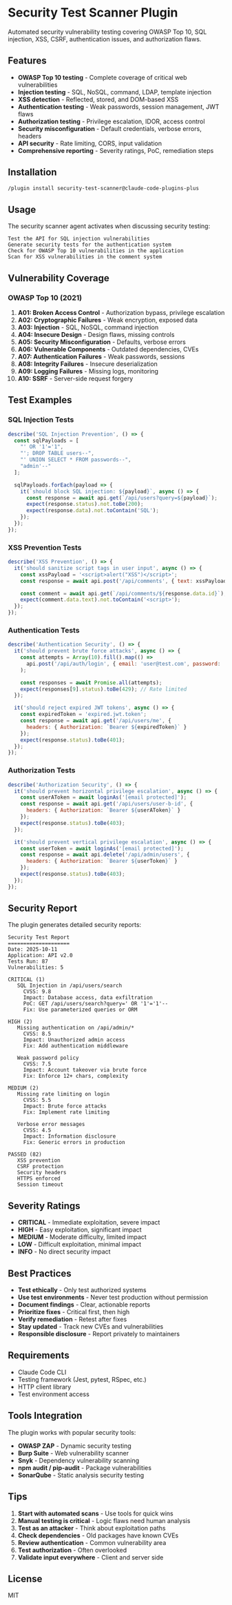# Security Test Scanner Plugin

Automated security vulnerability testing covering OWASP Top 10, SQL injection, XSS, CSRF, authentication issues, and authorization flaws.

## Features

- **OWASP Top 10 testing** - Complete coverage of critical web vulnerabilities
- **Injection testing** - SQL, NoSQL, command, LDAP, template injection
- **XSS detection** - Reflected, stored, and DOM-based XSS
- **Authentication testing** - Weak passwords, session management, JWT flaws
- **Authorization testing** - Privilege escalation, IDOR, access control
- **Security misconfiguration** - Default credentials, verbose errors, headers
- **API security** - Rate limiting, CORS, input validation
- **Comprehensive reporting** - Severity ratings, PoC, remediation steps

## Installation

```bash
/plugin install security-test-scanner@claude-code-plugins-plus
```

## Usage

The security scanner agent activates when discussing security testing:

```
Test the API for SQL injection vulnerabilities
Generate security tests for the authentication system
Check for OWASP Top 10 vulnerabilities in the application
Scan for XSS vulnerabilities in the comment system
```

## Vulnerability Coverage

### OWASP Top 10 (2021)

1. **A01: Broken Access Control** - Authorization bypass, privilege escalation
2. **A02: Cryptographic Failures** - Weak encryption, exposed data
3. **A03: Injection** - SQL, NoSQL, command injection
4. **A04: Insecure Design** - Design flaws, missing controls
5. **A05: Security Misconfiguration** - Defaults, verbose errors
6. **A06: Vulnerable Components** - Outdated dependencies, CVEs
7. **A07: Authentication Failures** - Weak passwords, sessions
8. **A08: Integrity Failures** - Insecure deserialization
9. **A09: Logging Failures** - Missing logs, monitoring
10. **A10: SSRF** - Server-side request forgery

## Test Examples

### SQL Injection Tests

```javascript
describe('SQL Injection Prevention', () => {
  const sqlPayloads = [
    "' OR '1'='1",
    "'; DROP TABLE users--",
    "' UNION SELECT * FROM passwords--",
    "admin'--"
  ];

  sqlPayloads.forEach(payload => {
    it(`should block SQL injection: ${payload}`, async () => {
      const response = await api.get(`/api/users?query=${payload}`);
      expect(response.status).not.toBe(200);
      expect(response.data).not.toContain('SQL');
    });
  });
});
```

### XSS Prevention Tests

```javascript
describe('XSS Prevention', () => {
  it('should sanitize script tags in user input', async () => {
    const xssPayload = '<script>alert("XSS")</script>';
    const response = await api.post('/api/comments', { text: xssPayload });

    const comment = await api.get(`/api/comments/${response.data.id}`);
    expect(comment.data.text).not.toContain('<script>');
  });
});
```

### Authentication Tests

```javascript
describe('Authentication Security', () => {
  it('should prevent brute force attacks', async () => {
    const attempts = Array(10).fill().map(() =>
      api.post('/api/auth/login', { email: 'user@test.com', password: 'wrong' })
    );

    const responses = await Promise.all(attempts);
    expect(responses[9].status).toBe(429); // Rate limited
  });

  it('should reject expired JWT tokens', async () => {
    const expiredToken = 'expired.jwt.token';
    const response = await api.get('/api/users/me', {
      headers: { Authorization: `Bearer ${expiredToken}` }
    });
    expect(response.status).toBe(401);
  });
});
```

### Authorization Tests

```javascript
describe('Authorization Security', () => {
  it('should prevent horizontal privilege escalation', async () => {
    const userAToken = await loginAs('[email protected]');
    const response = await api.get('/api/users/user-b-id', {
      headers: { Authorization: `Bearer ${userAToken}` }
    });
    expect(response.status).toBe(403);
  });

  it('should prevent vertical privilege escalation', async () => {
    const userToken = await loginAs('[email protected]');
    const response = await api.delete('/api/admin/users', {
      headers: { Authorization: `Bearer ${userToken}` }
    });
    expect(response.status).toBe(403);
  });
});
```

## Security Report

The plugin generates detailed security reports:

```
Security Test Report
====================
Date: 2025-10-11
Application: API v2.0
Tests Run: 87
Vulnerabilities: 5

CRITICAL (1)
   SQL Injection in /api/users/search
     CVSS: 9.8
     Impact: Database access, data exfiltration
     PoC: GET /api/users/search?query=' OR '1'='1'--
     Fix: Use parameterized queries or ORM

HIGH (2)
  ️ Missing authentication on /api/admin/*
     CVSS: 8.5
     Impact: Unauthorized admin access
     Fix: Add authentication middleware

  ️ Weak password policy
     CVSS: 7.5
     Impact: Account takeover via brute force
     Fix: Enforce 12+ chars, complexity

MEDIUM (2)
  ️ Missing rate limiting on login
     CVSS: 5.5
     Impact: Brute force attacks
     Fix: Implement rate limiting

  ️ Verbose error messages
     CVSS: 4.5
     Impact: Information disclosure
     Fix: Generic errors in production

PASSED (82)
   XSS prevention
   CSRF protection
   Security headers
   HTTPS enforced
   Session timeout
```

## Severity Ratings

- **CRITICAL** - Immediate exploitation, severe impact
- **HIGH** - Easy exploitation, significant impact
- **MEDIUM** - Moderate difficulty, limited impact
- **LOW** - Difficult exploitation, minimal impact
- **INFO** - No direct security impact

## Best Practices

- **Test ethically** - Only test authorized systems
- **Use test environments** - Never test production without permission
- **Document findings** - Clear, actionable reports
- **Prioritize fixes** - Critical first, then high
- **Verify remediation** - Retest after fixes
- **Stay updated** - Track new CVEs and vulnerabilities
- **Responsible disclosure** - Report privately to maintainers

## Requirements

- Claude Code CLI
- Testing framework (Jest, pytest, RSpec, etc.)
- HTTP client library
- Test environment access

## Tools Integration

The plugin works with popular security tools:

- **OWASP ZAP** - Dynamic security testing
- **Burp Suite** - Web vulnerability scanner
- **Snyk** - Dependency vulnerability scanning
- **npm audit / pip-audit** - Package vulnerabilities
- **SonarQube** - Static analysis security testing

## Tips

1. **Start with automated scans** - Use tools for quick wins
2. **Manual testing is critical** - Logic flaws need human analysis
3. **Test as an attacker** - Think about exploitation paths
4. **Check dependencies** - Old packages have known CVEs
5. **Review authentication** - Common vulnerability area
6. **Test authorization** - Often overlooked
7. **Validate input everywhere** - Client and server side

## License

MIT
